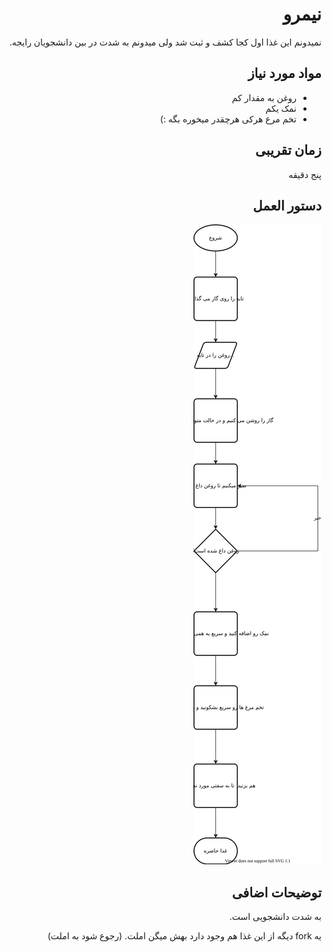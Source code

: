 <div dir="rtl">
  
# نیمرو
نمیدونم این غذا اول کجا کشف و ثبت شد ولی میدونم به شدت در بین دانشجویان رایجه.


## مواد مورد نیاز
* روغن به مقدار کم
* نمک یکم
*  تخم مرع هرکی هرچقدر میخوره بگه :)


## زمان تقریبی
پنج دقیقه


## دستور العمل
![نیمرو](./nimroo.svg)


## توضیحات اضافی
به شدت دانشجویی است.

یه fork دیگه از این غذا هم وجود دارد بهش میگن املت. (رجوع شود به املت)

</div>
